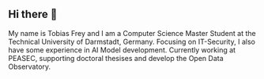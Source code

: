 ## Hi there 👋
My name is Tobias Frey and I am a Computer Science Master Student at the Technical University of Darmstadt, Germany.
Focusing on IT-Security, I also have some experience in AI Model development.
Currently working at PEASEC, supporting doctoral thesises and develop the Open Data Observatory.
<!--
**FreyTobias/FreyTobias** is a ✨ _special_ ✨ repository because its `README.md` (this file) appears on your GitHub profile.

Here are some ideas to get you started:

- 🔭 I’m currently working on ...
- 🌱 I’m currently learning ...
- 👯 I’m looking to collaborate on ...
- 🤔 I’m looking for help with ...
- 💬 Ask me about ...
- 📫 How to reach me: ...
- 😄 Pronouns: ...
- ⚡ Fun fact: ...
-->
